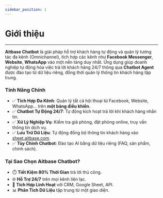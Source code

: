 ```yaml
---
sidebar_position: 1
---
```


# Giới thiệu

---

**Aitbase Chatbot** là giải pháp hỗ trợ khách hàng tự động và quản lý tương tác đa kênh (Omnichannel), tích hợp các kênh như **Facebook Messenger**, **Website**, **WhatsApp** vào một nền tảng duy nhất. Ứng dụng giúp doanh nghiệp tự động hóa việc trả lời khách hàng 24/7 thông qua **Chatbot Agent** được đào tạo từ dữ liệu riêng, đồng thời quản lý thông tin khách hàng tập trung.  

### **Tính Năng Chính**  
- ✅ **Tích Hợp Đa Kênh**: Quản lý tất cả hội thoại từ Facebook, Website, WhatsApp… trên **một bảng điều khiển**.  
- ✅ **Chatbot Tự Động 24/7**: Tự động kích hoạt trả lời khi khách hàng nhắn tin.  
- ✅ **Xử Lý Nghiệp Vụ**: Kiểm tra giá phòng, đặt phòng online, truy vấn thông tin dịch vụ.  
- ✅ **Lưu Trữ Dữ Liệu**: Tự động đồng bộ thông tin khách hàng vào [sheet.aitbase.com](https://sheet.aitbase.com).  
- ✅ **Tùy Chỉnh Chatbot**: Đào tạo AI bằng dữ liệu riêng (FAQ, sản phẩm, chính sách).  

### **Tại Sao Chọn Aitbase Chatbot?**  
- ⏱️ **Tiết Kiệm 80% Thời Gian** trả lời thủ công.  
- 🌐 **Hỗ Trợ 24/7** trên mọi kênh liên lạc.  
- 🔄 **Tích Hợp Linh Hoạt** với CRM, Google Sheet, API.  
- 📊 **Phân Tích Dữ Liệu** tập trung từ một giao diện.  
